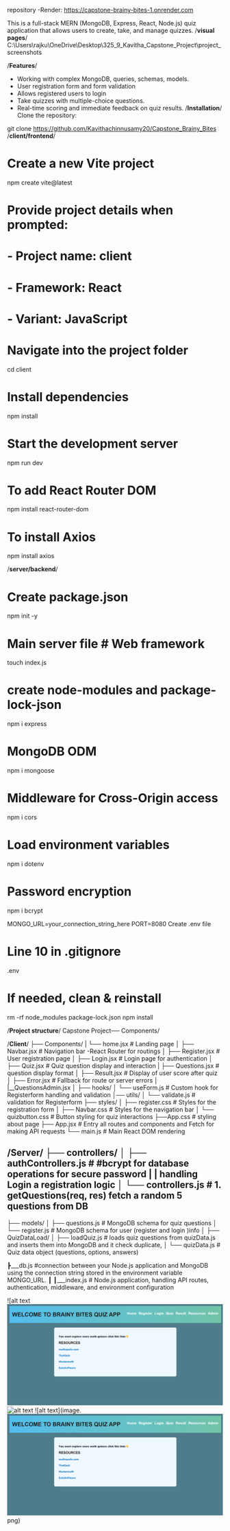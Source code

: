 repository -Render:
          https://capstone-brainy-bites-1.onrender.com 

This is a full-stack MERN (MongoDB, Express, React, Node.js) quiz application that allows users to create, take, and manage quizzes.
/**visual pages**/
 C:\Users\rajku\OneDrive\Desktop\325_9_Kavitha_Capstone_Project\project_screenshots

/**Features**/
* Working with complex MongoDB, queries, schemas, models.
* User registration form and form validation
* Allows registered users to login
* Take quizzes with multiple-choice questions.
* Real-time scoring and immediate feedback on quiz results.
/**Installation**/
Clone the repository:

git clone https://github.com/Kavithachinnusamy20/Capstone_Brainy_Bites
/**client/frontend**/                                
# Create a new Vite project
npm create vite@latest

# Provide project details when prompted:
# - Project name: client
# - Framework: React
# - Variant: JavaScript

# Navigate into the project folder
cd client

# Install dependencies
npm install

# Start the development server
npm run dev

# To add React Router DOM 
npm install react-router-dom

# To install Axios
npm install axios

/**server/backend**/ 
 # Create package.json
npm init -y 

# Main server file       # Web framework            
touch index.js

# create node-modules and package-lock-json
npm i express

# MongoDB ODM  
npm i mongoose 

# Middleware for Cross-Origin access   
npm i cors  

# Load environment variables      
npm i dotenv 

 # Password encryption     
npm i bcrypt  

MONGO_URL=your_connection_string_here
PORT=8080
Create .env file 
# Line 10 in .gitignore
.env
# If needed, clean & reinstall
rm -rf node_modules package-lock.json npm install

/**Project structure**/
Capstone Project── Components/

/**Client**/
├── Components/
 |   └── home.jsx            # Landing page
│   ├── Navbar.jsx           # Navigation bar -React Router for routings
│   ├── Register.jsx         # User registration page
│   ├── Login.jsx            # Login page for authentication
│   ├── Quiz.jsx             # Quiz question display and interaction
|   ├── Questions.jsx        # question display format
│   ├── Result.jsx           # Display of user score after quiz
│   ├── Error.jsx            # Fallback for route or server errors
│   |__QuestionsAdmin.jsx
│
├── hooks/
│   └── useForm.js           # Custom hook for Registerform handling and validation
│── utils/
│   └── validate.js          # validation for Registerform
├── styles/
│   ├── register.css         # Styles for the registration form
│   ├── Navbar.css           # Styles for the navigation bar
│   └── quizbutton.css       # Button styling for quiz interactions
├──App.css                   # styling about page
├── App.jsx                  # Entry all routes and components and Fetch for making API requests
└── main.js                  # Main React DOM rendering

/**Server**/
├── controllers/
│   ├── authControllers.js   # #bcrypt for database operations for secure password 
|    |                          handling   Login a registration logic
│   └── controllers.js       # 1. getQuestions(req, res) fetch a random 5 questions from DB
- 

├── models/
│   ├── questions.js         # MongoDB schema for quiz questions
│   └── register.js          # MongoDB schema for user (register and login )info
│
├── QuizDataLoad/
│   ├── loadQuiz.js          #  loads quiz questions from quizData.js and 
                            inserts them into MongoDB and it check duplicate,
│   └── quizData.js          # Quiz data object (questions, options, answers)


┣___db.js                  #connection between your Node.js application and MongoDB 
                           using the connection string stored in the environment variable MONGO_URL.
┃ 
┃___index.js                #  Node.js application, handling API routes, authentication,
                             middleware, and environment configuration

 ![alt text![alt text](image-1.png)   ![alt text](image-2.png)  ![alt text](image. ![alt text](image-1.png)png)                     
